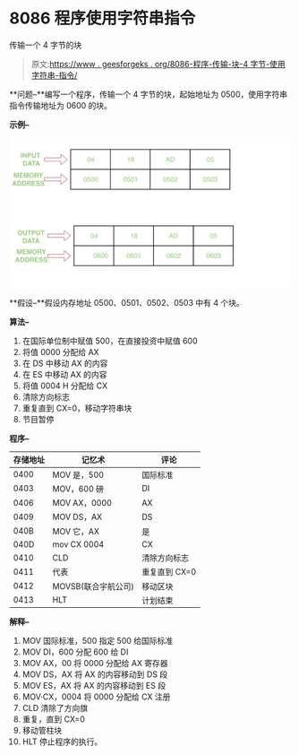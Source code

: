# 8086 程序使用字符串指令

传输一个 4 字节的块

> 原文:[https://www . geesforgeks . org/8086-程序-传输-块-4 字节-使用字符串-指令/](https://www.geeksforgeeks.org/8086-program-transfer-block-4-bytes-using-string-instructions/)

**问题–**编写一个程序，传输一个 4 字节的块，起始地址为 0500，使用字符串指令传输地址为 0600 的块。

**示例–**

![](img/f840d82bb30a662dd8593f9ac2431ae9.png)

**假设–**假设内存地址 0500、0501、0502、0503 中有 4 个块。

**算法–**

1.  在国际单位制中赋值 500，在直接投资中赋值 600
2.  将值 0000 分配给 AX
3.  在 DS 中移动 AX 的内容
4.  在 ES 中移动 AX 的内容
5.  将值 0004 H 分配给 CX
6.  清除方向标志
7.  重复直到 CX=0，移动字符串块
8.  节目暂停

**程序–**

<center>

| 存储地址 | 记忆术 | 评论 |
| --- | --- | --- |
| 0400 | MOV 是，500 | 国际标准 |
| 0403 | MOV，600 磅 | DI |
| 0406 | MOV AX，0000 | AX |
| 0409 | MOV DS，AX | DS |
| 040B | MOV 它，AX | 是 |
| 040D | mov CX 0004 | CX |
| 0410 | CLD | 清除方向标志 |
| 0411 | 代表 | 重复直到 CX=0 |
| 0412 | MOVSB(联合宇航公司) | 移动区块 |
| 0413 | HLT | 计划结束 |

</center>

**解释–**

1.  MOV 国际标准，500 指定 500 给国际标准
2.  MOV DI，600 分配 600 给 DI
3.  MOV AX，00 将 0000 分配给 AX 寄存器
4.  MOV DS，AX 将 AX 的内容移动到 DS 段
5.  MOV ES，AX 将 AX 的内容移动到 ES 段
6.  MOV·CX，0004 将 0000 分配给 CX 注册
7.  CLD 清除了方向旗
8.  重复，直到 CX=0
9.  移动管柱块
10.  HLT 停止程序的执行。